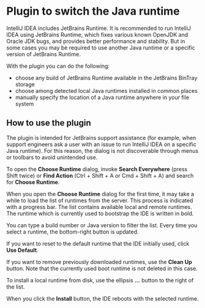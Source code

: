 # Plugin to switch the Java runtime

IntelliJ IDEA includes JetBrains Runtime. It is recommended to run IntelliJ IDEA using JetBrains Runtime, which fixes various known OpenJDK and Oracle JDK bugs, and provides better performance and stability. But in some cases you may be required to use another Java runtime or a specific version of JetBrains Runtime.

With the plugin you can do the following:

* choose any build of JetBrains Runtime available in the JetBrains BinTray storage
* choose among detected local Java runtimes installed in common places
* manually specify the location of a Java runtime anywhere in your file system

## How to use the plugin

The plugin is intended for JetBrains support assistance (for example, when support engineers ask a user with an issue to run IntelliJ IDEA on a specific Java runtime). For this reason, the dialog is not discoverable through menus or toolbars to avoid unintended use.

To open the **Choose Runtime** dialog, invoke **Search Everywhere** (press Shift twice) or **Find Action** (Ctrl + Shift + A or Cmd + Shift + A) and search for **Choose Runtime**.

When you open the **Choose Runtime** dialog for the first time, it may take a while to load the list of runtimes from the server. This process is indicated with a progress bar. The list contains available local and remote runtimes. The runtime which is currently used to bootstrap the IDE is written in bold.

You can type a build number or Java version to filter the list. Every time you select a runtime, the bottom-right button is updated.

If you want to reset to the default runtime that the IDE initially used, click **Use Default**.

If you want to remove previously downloaded runtimes, use the **Clean Up** button. Note that the currently used boot runtime is not deleted in this case.

To install a local runtime from disk, use the ellipsis **...** button to the right of the list.

When you click the **Install** button, the IDE reboots with the selected runtime.
